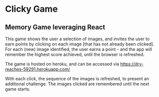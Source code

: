 # Clicky Game

## Memory Game leveraging React

This game shows the user a selection of images, and invites the user to earn points by clicking on each image [that has not already been clicked].  For each (new) image identified, the user earns a point - and the app will remember the highest score achieved, until the browser is refreshed.

The game is hosted on heroku, and can be accessed via https://dry-reaches-59291.herokuapp.com/

With each click, the sequence of the images is refreshed, to present an additional challenge.  The images clicked are remembered until the next game starts.
